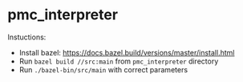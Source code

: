 # pmc_interpreter

Instuctions:

 - Install bazel: https://docs.bazel.build/versions/master/install.html
 - Run `bazel build //src:main` from `pmc_interpreter` directory
 - Run `./bazel-bin/src/main` with correct parameters
